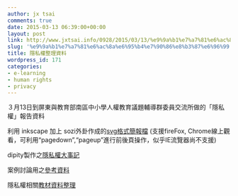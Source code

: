 ```yaml
---
author: jx tsai
comments: true
date: 2015-03-13 06:39:00+00:00
layout: post
link: http://www.jxtsai.info/0928/2015/03/13/%e9%9a%b1%e7%a7%81%e6%ac%8a%e6%95%b4%e7%90%86%e8%b3%87%e6%96%99/
slug: '%e9%9a%b1%e7%a7%81%e6%ac%8a%e6%95%b4%e7%90%86%e8%b3%87%e6%96%99'
title: 隱私權整理資料
wordpress_id: 171
categories:
- e-learning
- human rights
- privacy
---
```


３月13日到屏東與教育部南區中小學人權教育議題輔導群委員交流所做的「隱私權」報告資料  
  
利用 inkscape 加上 sozi外卦作成的[svg格式簡報檔](http://blog.jxtsai.info/files/privacy.svg) (支援fireFox, Chrome線上觀看，可利用“pagedown”,“pageup”進行前後頁操作，似乎IE流覽器尚不支援)  
  
dipity製作之[隱私權大事記](http://www.dipity.com/a5288/personal/)   
  
案例討論用之[參考資料](http://edu.law.moe.gov.tw/LawContent.aspx?id=FL050895)   
  
隱私權相關[教材資料整理 ](https://hackpad.com/l3TCCWsPxnD)
